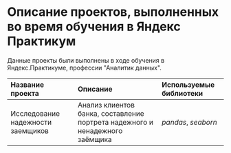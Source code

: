 # Описание проектов, выполненных во время обучения в Яндекс Практикум

Данные проекты были выполнены в ходе обучения в Яндекс.Практикуме, профессии "Аналитик данных".

| Название проекта | Описание | Используемые библиотеки | 
| :---------------------- | :---------------------- | :---------------------- |
| Исследование надежности заемщиков | Анализ клиентов банка, составление портрета надежного и ненадежного заёмщика| *pandas*, *seaborn* |

